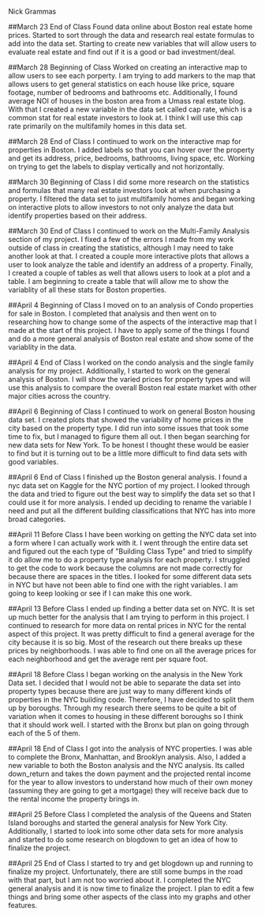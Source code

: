Nick Grammas

##March 23 End of Class
Found data online about Boston real estate home prices. Started to sort through the data and research real estate formulas to add into the data set. Starting to create new variables that will allow users to evaluate real estate and find out if it is a good or bad investment/deal. 

##March 28 Beginning of Class
Worked on creating an interactive map to allow users to see each porperty. I am trying to add markers to the map that allows users to get general statistics on each house like price, square footage, number of bedrooms and bathrooms etc. Additionally, I found average NOI of houses in the boston area from a Umass real estate blog. With that I created a new variable in the data set called cap rate, which is a common stat for real estate investors to look at. I think I will use this cap rate primarily on the multifamily homes in this data set. 

##March 28 End of Class
I continued to work on the interactive map for properties in Boston. I added labels so that you can hover over the property and get its address, price, bedrooms, bathrooms, living space, etc. Working on trying to get the labels to display vertically and not horizontally. 

##March 30 Beginning of Class
I did some more research on the statistics and formulas that many real estate investors look at when purchasing a property. I filtered the data set to just multifamily homes and began working on interactive plots to allow investors to not only analyze the data but identify properties based on their address. 

##March 30 End of Class
I continued to work on the Multi-Family Analysis section of my project. I fixed a few of the errors I made from my work outside of class in creating the statistics, although I may need to take another look at that. I created a couple more interactive plots that allows a user to look analyze the table and identify an address of a property. Finally, I created a couple of tables as well that allows users to look at a plot and a table. I am beginning to create a table that will allow me to show the variablity of all these stats for Boston properties. 

##April 4 Beginning of Class
I moved on to an analysis of Condo properties for sale in Boston. I completed that analysis and then went on to researching how to change some of the aspects of the interactive map that I made at the start of this project. I have to apply some of the things I found and do a more general analysis of Boston real estate and show some of the variablity in the data. 

##April 4 End of Class
I worked on the condo analysis and the single family analysis for my project. Additionally, I started to work on the general analysis of Boston. I will show the varied prices for property types and will use this analysis to compare the overall Boston real estate market with other major cities across the country. 

##April 6 Beginning of Class
I continued to work on general Boston housing data set. I created plots that showed the variability of home prices in the city based on the property type. I did run into some issues that took some time to fix, but I managed to figure them all out. I then began searching for new data sets for New York. To be honest I thought these would be easier to find but it is turning out to be a little more difficult to find data sets with good variables. 

##April 6 End of Class
I finished up the Boston general analysis. I found a nyc data set on Kaggle for the NYC portion of my project. I looked through the data and tried to figure out the best way to simplify the data set so that I could use it for more analysis. I ended up deciding to rename the variable I need and put all the different building classifications that NYC has into more broad categories. 

##April 11 Before Class
I have been working on getting the NYC data set into a form where I can actually work with it. I went through the entire data set and figured out the each type of "Building Class Type" and tried to simplify it do allow me to do a property type analysis for each property. I struggled to get the code to work because the columns are not made correctly for because there are spaces in the titles. I looked for some different data sets in NYC but have not been able to find one with the right variables. I am going to keep looking or see if I can make this one work. 

##April 13 Before Class 
I ended up finding a better data set on NYC. It is set up much better for the analysis that I am trying to perform in this project. I continued to research for more data on rental prices in NYC for the rental aspect of this project. It was pretty difficult to find a general average for the city because it is so big. Most of the research out there breaks up these prices by neighborhoods. I was able to find one on all the average prices for each neighborhood and get the average rent per square foot. 

##April 18 Before Class
I began working on the analysis in the New York Data set. I decided that I would not be able to separate the data set into property types because there are just way to many different kinds of properties in the NYC building code. Therefore, I have decided to split them up by boroughs. Through my research there seems to be quite a bit of variation when it comes to housing in these different boroughs so I think that it should work well. I started with the Bronx but plan on going through each of the 5 of them. 

##April 18 End of Class
I got into the analysis of NYC properties. I was able to complete the Bronx, Manhattan, and Brooklyn analysis. Also, I added a new variable to both the Boston analysis and the NYC analysis. Its called down_return and takes the down payment and the projected rental income for the year to allow investors to understand how much of their own money (assuming they are going to get a mortgage) they will receive back due to the rental income the property brings in. 

##April 25 Before Class
I completed the analysis of the Queens and Staten Island boroughs and started the general analysis for New York City. Additionally, I started to look into some other data sets for more analysis and started to do some research on blogdown to get an idea of how to finalize the project. 

##April 25 End of Class
I started to try and get blogdown up and running to finalize my project. Unfortunately, there are still some bumps in the road with that part, but I am not too worried about it. I completed the NYC general analysis and it is now time to finalize the project. I plan to edit a few things and bring some other aspects of the class into my graphs and other features. 